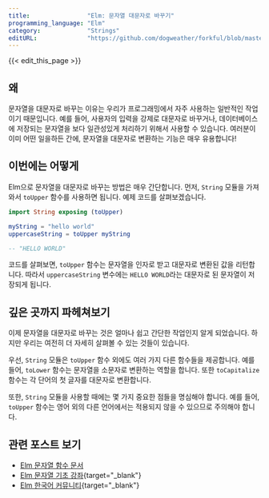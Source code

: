 ```yaml
---
title:                "Elm: 문자열 대문자로 바꾸기"
programming_language: "Elm"
category:             "Strings"
editURL:              "https://github.com/dogweather/forkful/blob/master/content/ko/elm/capitalizing-a-string.md"
---
```


{{< edit_this_page >}}

## 왜

문자열을 대문자로 바꾸는 이유는 우리가 프로그래밍에서 자주 사용하는 일반적인 작업이기 때문입니다. 예를 들어, 사용자의 입력을 강제로 대문자로 바꾸거나, 데이터베이스에 저장되는 문자열을 보다 일관성있게 처리하기 위해서 사용할 수 있습니다. 여러분이 이미 어떤 일을하든 간에, 문자열을 대문자로 변환하는 기능은 매우 유용합니다!

## 이번에는 어떻게

Elm으로 문자열을 대문자로 바꾸는 방법은 매우 간단합니다. 먼저, `String` 모듈을 가져와서 `toUpper` 함수를 사용하면 됩니다. 예제 코드를 살펴보겠습니다.

```Elm
import String exposing (toUpper)

myString = "hello world"
uppercaseString = toUpper myString

-- "HELLO WORLD"
```

코드를 살펴보면, `toUpper` 함수는 문자열을 인자로 받고 대문자로 변환된 값을 리턴합니다. 따라서 `uppercaseString` 변수에는 `HELLO WORLD`라는 대문자로 된 문자열이 저장되게 됩니다.

## 깊은 곳까지 파헤쳐보기

이제 문자열을 대문자로 바꾸는 것은 얼마나 쉽고 간단한 작업인지 알게 되었습니다. 하지만 우리는 여전히 더 자세히 살펴볼 수 있는 것들이 있습니다.

우선, `String` 모듈은 `toUpper` 함수 외에도 여러 가지 다른 함수들을 제공합니다. 예를 들어, `toLower` 함수는 문자열을 소문자로 변환하는 역할을 합니다. 또한 `toCapitalize` 함수는 각 단어의 첫 글자를 대문자로 변환합니다.

또한, `String` 모듈을 사용할 때에는 몇 가지 중요한 점들을 명심해야 합니다. 예를 들어, `toUpper` 함수는 영어 외의 다른 언어에서는 적용되지 않을 수 있으므로 주의해야 합니다.

## 관련 포스트 보기

- [Elm 문자열 함수 문서](https://package.elm-lang.org/packages/elm/core/latest/String)
- [Elm 문자열 기초 강좌](https://scrimba.com/playlist/p5nMr9){target="_blank"}
- [Elm 한국어 커뮤니티](https://www.facebook.com/groups/ElmKorea){target="_blank"}